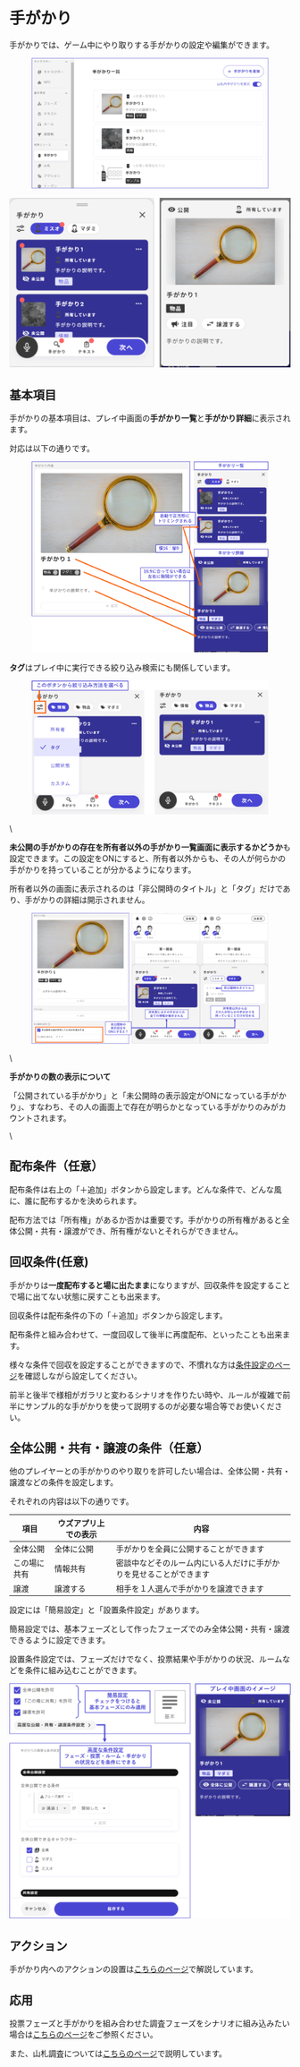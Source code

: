 # 手がかり

手がかりでは、ゲーム中にやり取りする手がかりの設定や編集ができます。

<figure><img src="../.gitbook/assets/image (130).png" alt=""><figcaption></figcaption></figure>

![](../images/clue1.png)

## 基本項目

手がかりの基本項目は、プレイ中画面の**手がかり一覧**と**手がかり詳細**に表示されます。

対応は以下の通りです。

<figure><img src="../.gitbook/assets/image (127).png" alt=""><figcaption></figcaption></figure>

**タグ**はプレイ中に実行できる絞り込み検索にも関係しています。

<figure><img src="../.gitbook/assets/image (128).png" alt=""><figcaption></figcaption></figure>

\\

**未公開の手がかりの存在を所有者以外の手がかり一覧画面に表示するかどうか**も設定できます。この設定をONにすると、所有者以外からも、その人が何らかの手がかりを持っていることが分かるようになります。

所有者以外の画面に表示されるのは「非公開時のタイトル」と「タグ」だけであり、手がかりの詳細は開示されません。

<figure><img src="../.gitbook/assets/image (129).png" alt=""><figcaption></figcaption></figure>

\\

**手がかりの数の表示について**

「公開されている手がかり」と「未公開時の表示設定がONになっている手がかり」、すなわち、その人の画面上で存在が明らかとなっている手がかりのみがカウントされます。

\\

## 配布条件（任意）

配布条件は右上の「＋追加」ボタンから設定します。どんな条件で、どんな風に、誰に配布するかを決められます。

配布方法では「所有権」があるか否かは重要です。手がかりの所有権があると全体公開・共有・譲渡ができ、所有権がないとそれらができません。

## 回収条件(任意)

手がかりは**一度配布すると場に出たまま**になりますが、回収条件を設定することで場に出てない状態に戻すことも出来ます。

回収条件は配布条件の下の「＋追加」ボタンから設定します。

配布条件と組み合わせて、一度回収して後半に再度配布、といったことも出来ます。

様々な条件で回収を設定することができますので、不慣れな方は[条件設定のページ](condition.md)を確認しながら設定してください。

前半と後半で様相がガラリと変わるシナリオを作りたい時や、ルールが複雑で前半にサンプル的な手がかりを使って説明するのが必要な場合等でお使いください。

## 全体公開・共有・譲渡の条件（任意）

他のプレイヤーとの手がかりのやり取りを許可したい場合は、全体公開・共有・譲渡などの条件を設定します。

それぞれの内容は以下の通りです。

| 項目     | ウズアプリ上での表示 | 内容                                |
| ------ | ---------- | --------------------------------- |
| 全体公開   | 全体に公開      | 手がかりを全員に公開することができます               |
| この場に共有 | 情報共有       | 密談中などそのルーム内にいる人だけに手がかりを見せることができます |
| 譲渡     | 譲渡する       | 相手を１人選んで手がかりを譲渡できます               |



設定には「簡易設定」と「設置条件設定」があります。

簡易設定では、基本フェーズとして作ったフェーズでのみ全体公開・共有・譲渡できるように設定できます。

設置条件設定では、フェーズだけでなく、投票結果や手がかりの状況、ルームなどを条件に組み込むことができます。

![](../images/clue8.png)

## アクション

手がかり内へのアクションの設置は[こちらのページ](action.md)で解説しています。

## 応用

投票フェーズと手がかりを組み合わせた調査フェーズをシナリオに組み込みたい場合は[こちらのページ](../../../advanced/investigation.md)をご参照ください。

また、山札調査については[こちらのページ](../../../basic-features/decks.md)で説明しています。
